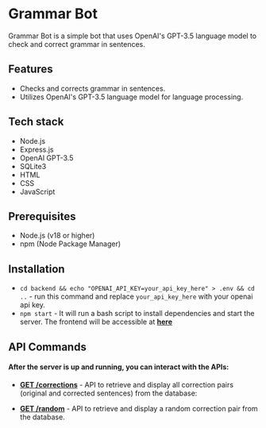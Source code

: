 # Grammar Bot

Grammar Bot is a simple bot that uses OpenAI's GPT-3.5 language model to check and correct grammar in sentences.

## Features

- Checks and corrects grammar in sentences.
- Utilizes OpenAI's GPT-3.5 language model for language processing.

## Tech stack

- Node.js
- Express.js
- OpenAI GPT-3.5
- SQLite3
- HTML
- CSS
- JavaScript

## Prerequisites

- Node.js (v18 or higher)
- npm (Node Package Manager)

## Installation

- `cd backend && echo "OPENAI_API_KEY=your_api_key_here" > .env && cd ..` - run this command and replace `your_api_key_here` with your openai api key.
- `npm start` - It will run a bash script to install dependencies and start the server. The frontend will be accessible at [**here**](http://localhost:8080/)

## API Commands

#### After the server is up and running, you can interact with the APIs:

- [**GET /corrections**](http://localhost:8080/api/corrections) - API to retrieve and display all correction pairs (original and corrected sentences) from the database:

- [**GET /random**](http://localhost:8080/api/random) - API to retrieve and display a random correction pair from the database.
